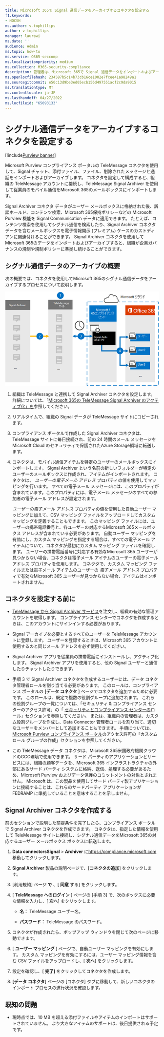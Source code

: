 ```yaml
---
title: Microsoft 365で Signal 通信データをアーカイブするコネクタを設定する
f1.keywords:
- NOCSH
ms.author: v-tophillips
author: v-tophillips
manager: laurawi
ms.date: ''
audience: Admin
ms.topic: how-to
ms.service: O365-seccomp
ms.localizationpriority: medium
ms.collection: M365-security-compliance
description: 管理者は、Microsoft 365で Signal 通信データをインポートおよびアーカイブする TeleMessage コネクタを設定できます。 これにより、Microsoft 365のサード パーティのデータ ソースからデータをアーカイブできるため、訴訟ホールド、コンテンツ検索、アイテム保持ポリシーなどのコンプライアンス機能を使用して、組織のサード パーティのデータを管理できます。
ms.openlocfilehash: 234587b5c14b73cb16ce1002e7fcee41a98249a1
ms.sourcegitcommit: e50c13d9be3ed05ecb156d497551acf2c9da9015
ms.translationtype: MT
ms.contentlocale: ja-JP
ms.lasthandoff: 04/27/2022
ms.locfileid: "65093133"
---
```

# <a name="set-up-a-connector-to-archive-signal-communications-data"></a>シグナル通信データをアーカイブするコネクタを設定する

[!include[Purview banner](../includes/purview-rebrand-banner.md)]

Microsoft Purview コンプライアンス ポータルの TeleMessage コネクタを使用して、Signal チャット、添付ファイル、ファイル、削除されたメッセージと通話をインポートおよびアーカイブします。 コネクタを設定して構成すると、組織の TeleMessage アカウントに接続し、TeleMessage Signal Archiver を使用して従業員のモバイル通信をMicrosoft 365のメールボックスにインポートします。

Signal Archiver コネクタ データがユーザー メールボックスに格納された後、訴訟ホールド、コンテンツ検索、Microsoft 365保持ポリシーなどの Microsoft Purview 機能を Signal Communication データに適用できます。 たとえば、コンテンツ検索を使用してシグナル通信を検索したり、Signal Archiver コネクタ データを含むメールボックスを電子情報開示 (プレミアム) ケースのカストディアンに関連付けることができます。 Signal Archiver コネクタを使用してMicrosoft 365のデータをインポートおよびアーカイブすると、組織が企業ガバナンスの規制や規制ポリシーに準拠し続けることができます。

## <a name="overview-of-archiving-signal-communications-data"></a>シグナル通信データのアーカイブの概要

次の概要では、コネクタを使用してMicrosoft 365のシグナル通信データをアーカイブするプロセスについて説明します。

![シグナル通信のアーカイブ ワークフロー。](../media/SignalConnectorWorkflow.png)

1. 組織は TeleMessage と連携して Signal Archiver コネクタを設定します。 詳細については、「[Microsoft 365の TeleMessage Signal Archiver のアクティブ化」を](https://www.telemessage.com/microsoft-365-activation-for-signal-archiver/)参照してください。

2. リアルタイムで、組織の Signal データが TeleMessage サイトにコピーされます。

3. コンプライアンス ポータルで作成した Signal Archiver コネクタは、TeleMessage サイトに毎日接続され、前の 24 時間のメール メッセージを Microsoft Cloud のセキュリティで保護されたAzure Storage領域に転送します。

4. コネクタは、モバイル通信アイテムを特定のユーザーのメールボックスにインポートします。 Signal Archiver という名前の新しいフォルダーが特定のユーザーのメールボックスに作成され、アイテムがインポートされます。 コネクタは、 *ユーザーの電子メール アドレス* プロパティの値を使用してマッピングを行います。 すべての電子メール メッセージには、このプロパティが含まれています。このプロパティには、電子メール メッセージのすべての参加者の電子メール アドレスが設定されます。

   *ユーザーの電子メール アドレス* プロパティの値を使用した自動ユーザー マッピングに加えて、CSV マッピング ファイルをアップロードしてカスタム マッピングを定義することもできます。 このマッピング ファイルには、ユーザーの携帯電話番号と、各ユーザーの対応するMicrosoft 365メールボックス アドレスが含まれている必要があります。 自動ユーザー マッピングを有効にし、カスタム マッピングを指定する場合は、すべての電子メール アイテムについて、コネクタが最初にカスタム マッピング ファイルを確認します。 ユーザーの携帯電話番号に対応する有効なMicrosoft 365 ユーザーが見つからない場合、コネクタは電子メール アイテムのユーザーの電子メール アドレス プロパティを使用します。 コネクタで、カスタム マッピング ファイルまたは電子メール アイテムのユーザーの *電子メール アドレス* プロパティで有効なMicrosoft 365 ユーザーが見つからない場合、アイテムはインポートされません。

## <a name="before-you-set-up-a-connector"></a>コネクタを設定する前に

- [TeleMessage から Signal Archiver サービス](https://www.telemessage.com/mobile-archiver/order-mobile-archiver-for-o365/)を注文し、組織の有効な管理アカウントを取得します。 コンプライアンス センターでコネクタを作成するときは、このアカウントにサインインする必要があります。

- Signal アーカイブを必要とするすべてのユーザーを TeleMessage アカウントに登録します。 ユーザーを登録するときは、Microsoft 365 アカウントに使用するのと同じメール アドレスを必ず使用してください。

- Signal Archiver アプリを従業員の携帯電話にインストールし、アクティブ化します。 Signal Archiver アプリを使用すると、他の Signal ユーザーと通信したりチャットしたりできます。

- 手順 3 で Signal Archiver コネクタを作成するユーザーには、データ コネクタ管理者ロールを割り当てる必要があります。 このロールは、コンプライアンス ポータルの **[データ コネクタ** ] ページでコネクタを追加するために必要です。 このロールは、既定で複数の役割グループに追加されます。 これらの役割グループの一覧については、「セキュリティ & コンプライアンス センターのアクセス許可」の「 [セキュリティとコンプライアンス センターの](../security/office-365-security/permissions-in-the-security-and-compliance-center.md#roles-in-the-security--compliance-center)ロール」セクションを参照してください。 または、組織内の管理者は、カスタム役割グループを作成し、Data Connector 管理者ロールを割り当て、適切なユーザーをメンバーとして追加することもできます。 手順については、 [Microsoft Purview コンプライアンス ポータル](microsoft-365-compliance-center-permissions.md#create-a-custom-role-group)のアクセス許可の「カスタム ロール グループの作成」セクションを参照してください。

- この TeleMessage データ コネクタは、Microsoft 365米国政府機関クラウドのGCC環境で使用できます。 サード パーティのアプリケーションとサービスには、組織の顧客データを、Microsoft 365 インフラストラクチャの外部にあるサード パーティ システムに格納、送信、処理する必要があるため、Microsoft Purview およびデータ保護のコミットメントの対象とされません。 Microsoft は、この製品を使用してサード パーティ製アプリケーションに接続することは、これらのサードパーティ アプリケーションが FEDRAMP に準拠していることを意味することを示しません。

## <a name="create-a-signal-archiver-connector"></a>Signal Archiver コネクタを作成する

前のセクションで説明した前提条件を完了したら、コンプライアンス ポータルで Signal Archiver コネクタを作成できます。 コネクタは、指定した情報を使用して TeleMessage サイトに接続し、シグナル通信データをMicrosoft 365の対応するユーザー メールボックス ボックスに転送します。

1. **Data connectorsSignal** >  **Archiver** に<https://compliance.microsoft.com>移動してクリックします。

2. **Signal Archiver** 製品の説明ページで、[**コネクタの追加**] をクリックします。

3. [利用規約] ページ **で** 、[ **同意** する] をクリックします。

4. [ **TeleMessage へのログイン** ] ページの [手順 3] で、次のボックスに必要な情報を入力し、[ **次へ**] をクリックします。

    - **名：** TeleMessage ユーザー名。

    - **パスワード：** TeleMessage のパスワード。

5. コネクタが作成されたら、ポップアップ ウィンドウを閉じて次のページに移動できます。

6. [ **ユーザー マッピング** ] ページで、自動ユーザー マッピングを有効にします。 カスタム マッピングを有効にするには、ユーザー マッピング情報を含む CSV ファイルをアップロードし、[ **次へ**] をクリックします。

7. 設定を確認し、[ **完了]** をクリックしてコネクタを作成します。

8. **[データ コネクタ**] ページの [コネクタ] タブに移動して、新しいコネクタのインポート プロセスの進行状況を確認します。

## <a name="known-issues"></a>既知の問題

- 現時点では、10 MB を超える添付ファイルやアイテムのインポートはサポートされていません。 より大きなアイテムのサポートは、後日提供される予定です。
